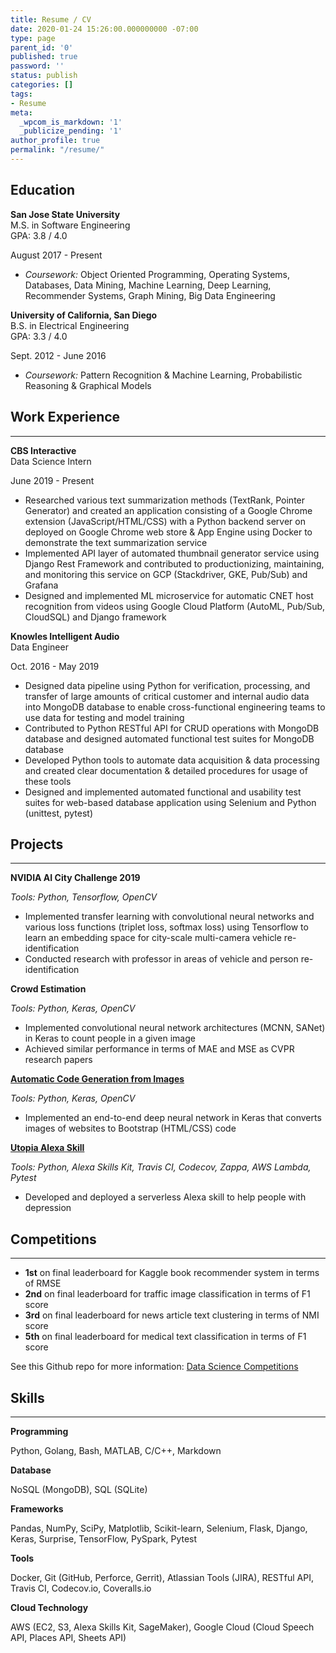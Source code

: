 ```yaml
---
title: Resume / CV
date: 2020-01-24 15:26:00.000000000 -07:00
type: page
parent_id: '0'
published: true
password: ''
status: publish
categories: []
tags:
- Resume
meta:
  _wpcom_is_markdown: '1'
  _publicize_pending: '1'
author_profile: true
permalink: "/resume/"
---
```


## Education
**San Jose State University**  
M.S. in Software Engineering  
GPA: 3.8 / 4.0


August 2017 - Present


- _Coursework:_ Object Oriented Programming, Operating Systems, Databases, Data Mining, Machine Learning, Deep Learning, Recommender Systems, Graph Mining, Big Data Engineering

**University of California, San Diego**  
B.S. in Electrical Engineering  
GPA: 3.3 / 4.0


Sept. 2012 - June 2016

- _Coursework:_ Pattern Recognition & Machine Learning, Probabilistic Reasoning & Graphical Models

<!-- /wp:list -->

<!-- wp:heading -->

## Work Experience

<!-- /wp:heading -->

<!-- wp:separator {"className":"is-style-wide"} -->

* * *
<!-- /wp:separator -->

<!-- wp:columns -->

<!-- wp:column -->
<!-- wp:paragraph -->

**CBS Interactive**  
Data Science Intern

<!-- /wp:paragraph -->

<!-- /wp:column -->

<!-- wp:column -->

<!-- wp:paragraph {"align":"right"} -->

June 2019 - Present

<!-- /wp:paragraph -->

<!-- /wp:column -->

<!-- /wp:columns -->

<!-- wp:group -->

<!-- wp:group -->

<!-- wp:list -->
- Researched various text summarization methods (TextRank, Pointer Generator) and created an application consisting of a Google Chrome extension (JavaScript/HTML/CSS) with a Python backend server on deployed on Google Chrome web store & App Engine using Docker to demonstrate the text summarization service
- Implemented API layer of automated thumbnail generator service using Django Rest Framework and contributed to productionizing, maintaining, and monitoring this service on GCP (Stackdriver, GKE, Pub/Sub) and Grafana
- Designed and implemented ML microservice for automatic CNET host recognition from videos using Google Cloud Platform (AutoML, Pub/Sub, CloudSQL) and Django framework

<!-- /wp:list -->

<!-- /wp:group -->

<!-- /wp:group -->

<!-- wp:columns {"className":"has-2-columns"} -->

<!-- wp:column -->
<!-- wp:paragraph -->

**Knowles Intelligent Audio**  
Data Engineer

<!-- /wp:paragraph -->

<!-- /wp:column -->

<!-- wp:column -->

<!-- wp:paragraph {"align":"right"} -->

Oct. 2016 - May 2019

<!-- /wp:paragraph -->

<!-- /wp:column -->

<!-- /wp:columns -->

<!-- wp:list -->

- Designed data pipeline using Python for verification, processing, and transfer of large amounts of critical customer and internal audio data into MongoDB database to enable cross-functional engineering teams to use data for testing and model training
- Contributed to Python RESTful API for CRUD operations with MongoDB database and designed automated functional test suites for MongoDB database
- Developed Python tools to automate data acquisition & data processing and created clear documentation & detailed procedures for usage of these tools
- Designed and implemented automated functional and usability test suites for web-based database application using Selenium and Python (unittest, pytest)

<!-- /wp:list -->

<!-- wp:heading -->

## Projects

<!-- /wp:heading -->

<!-- wp:separator {"className":"is-style-wide"} -->

* * *
<!-- /wp:separator -->

<!-- wp:columns {"className":"has-2-columns"} -->

<!-- wp:column -->
<!-- wp:paragraph -->

**NVIDIA AI City Challenge 2019**

<!-- /wp:paragraph -->

<!-- /wp:column -->

<!-- wp:column -->

<!-- wp:paragraph {"align":"right"} -->

_Tools: Python, Tensorflow, OpenCV_

<!-- /wp:paragraph -->

<!-- /wp:column -->

<!-- /wp:columns -->

<!-- wp:list -->

- Implemented transfer learning with convolutional neural networks and various loss functions (triplet loss, softmax loss) using Tensorflow to learn an embedding space for city-scale multi-camera vehicle re-identification
- Conducted research with professor in areas of vehicle and person re-identification

<!-- /wp:list -->

<!-- wp:columns {"className":"has-2-columns"} -->

<!-- wp:column -->
<!-- wp:paragraph -->

**Crowd Estimation**

<!-- /wp:paragraph -->

<!-- /wp:column -->

<!-- wp:column -->

<!-- wp:paragraph {"align":"right"} -->

_Tools: Python, Keras, OpenCV_

<!-- /wp:paragraph -->

<!-- /wp:column -->

<!-- /wp:columns -->

<!-- wp:list -->

- Implemented convolutional neural network architectures (MCNN, SANet) in Keras to count people in a given image
- Achieved similar performance in terms of MAE and MSE as CVPR research papers

<!-- /wp:list -->

<!-- wp:columns {"className":"has-2-columns"} -->

<!-- wp:column -->
<!-- wp:paragraph -->

**[Automatic Code Generation from Images](https://github.com/k-chuang/code-generation-from-images)**

<!-- /wp:paragraph -->

<!-- /wp:column -->

<!-- wp:column -->

<!-- wp:paragraph {"align":"right"} -->

_Tools: Python, Keras, OpenCV_

<!-- /wp:paragraph -->

<!-- /wp:column -->

<!-- /wp:columns -->

<!-- wp:list -->

- Implemented an end-to-end deep neural network in Keras that converts images of websites to Bootstrap (HTML/CSS) code

<!-- /wp:list -->

<!-- wp:columns {"className":"has-2-columns"} -->

<!-- wp:column -->
<!-- wp:paragraph -->

**[Utopia Alexa Skill](https://github.com/k-chuang/utopia-alexa-skill)**

<!-- /wp:paragraph -->

<!-- /wp:column -->

<!-- wp:column -->

<!-- wp:paragraph -->

_Tools: Python, Alexa Skills Kit, Travis CI, Codecov, Zappa, AWS Lambda, Pytest_

<!-- /wp:paragraph -->

<!-- /wp:column -->

<!-- /wp:columns -->

<!-- wp:list -->

- Developed and deployed a serverless Alexa skill to help people with depression

<!-- /wp:list -->

<!-- wp:heading -->

## Competitions

<!-- /wp:heading -->

<!-- wp:separator {"className":"is-style-wide"} -->

* * *
<!-- /wp:separator -->

<!-- wp:list -->

- **1st** on final leaderboard for Kaggle book recommender system in terms of RMSE
- **2nd** on final leaderboard for traffic image classification in terms of F1 score
- **3rd** on final leaderboard for news article text clustering in terms of NMI score
- **5th** on final leaderboard for medical text classification in terms of F1 score

<!-- /wp:list -->

<!-- wp:paragraph -->

See this Github repo for more information: [Data Science Competitions](https://github.com/k-chuang/data-science-competitions)

<!-- /wp:paragraph -->

<!-- wp:heading -->

## Skills

<!-- /wp:heading -->

<!-- wp:separator {"className":"is-style-wide"} -->

* * *
<!-- /wp:separator -->

<!-- wp:columns {"className":"has-2-columns .container { width: 70%; }"} -->

<!-- wp:column -->
<!-- wp:paragraph {"className":".container { width: 30%; }"} -->

**Programming**

<!-- /wp:paragraph -->

<!-- /wp:column -->

<!-- wp:column -->

<!-- wp:paragraph -->

Python, Golang, Bash, MATLAB, C/C++, Markdown

<!-- /wp:paragraph -->

<!-- /wp:column -->

<!-- /wp:columns -->

<!-- wp:columns {"className":"has-2-columns"} -->

<!-- wp:column -->
<!-- wp:paragraph -->

**Database**

<!-- /wp:paragraph -->

<!-- /wp:column -->

<!-- wp:column -->

<!-- wp:paragraph -->

NoSQL (MongoDB), SQL (SQLite)

<!-- /wp:paragraph -->

<!-- /wp:column -->

<!-- /wp:columns -->

<!-- wp:columns {"className":"has-2-columns"} -->

<!-- wp:column -->
<!-- wp:paragraph -->

**Frameworks**

<!-- /wp:paragraph -->

<!-- /wp:column -->

<!-- wp:column -->

<!-- wp:paragraph -->

Pandas, NumPy, SciPy, Matplotlib, Scikit-learn, Selenium, Flask, Django, Keras, Surprise, TensorFlow, PySpark, Pytest

<!-- /wp:paragraph -->

<!-- /wp:column -->

<!-- /wp:columns -->

<!-- wp:columns {"className":"has-2-columns"} -->

<!-- wp:column -->
<!-- wp:paragraph -->

**Tools**

<!-- /wp:paragraph -->

<!-- /wp:column -->

<!-- wp:column -->

<!-- wp:paragraph -->

Docker, Git (GitHub, Perforce, Gerrit), Atlassian Tools (JIRA), RESTful API, Travis CI, Codecov.io, Coveralls.io

<!-- /wp:paragraph -->

<!-- /wp:column -->

<!-- /wp:columns -->

<!-- wp:columns {"className":"has-2-columns"} -->

<!-- wp:column -->
<!-- wp:paragraph -->

**Cloud Technology**

<!-- /wp:paragraph -->

<!-- /wp:column -->

<!-- wp:column -->

<!-- wp:paragraph -->

AWS (EC2, S3, Alexa Skills Kit, SageMaker), Google Cloud (Cloud Speech API, Places API, Sheets API)

<!-- /wp:paragraph -->

<!-- /wp:column -->

<!-- /wp:columns -->

<!-- wp:paragraph -->

<!-- /wp:paragraph -->
